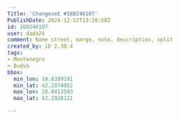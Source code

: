 ```yaml
---
Title: 'Changeset #160246107'
PublishDate: 2024-12-13T13:20:58Z
id: 160246107
user: dada24
comment: Name street, marge, note, description, split
created_by: iD 2.30.4
tags:
- Montenegro
- Budva
bbox:
  min_lon: 18.8389191
  min_lat: 42.2874052
  max_lon: 18.8413593
  max_lat: 42.2928121

---
```

